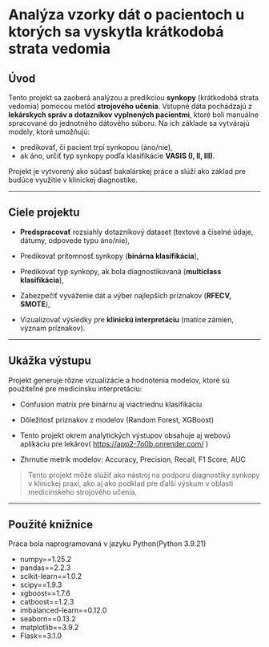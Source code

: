 # Analýza vzorky dát o pacientoch u ktorých sa vyskytla krátkodobá strata vedomia

## Úvod

Tento projekt sa zaoberá analýzou a predikciou **synkopy** (krátkodobá strata vedomia) pomocou metód **strojového učenia**.  Vstupné dáta pochádzajú z **lekárskych správ a dotazníkov vyplnených pacientmi**, ktoré boli manuálne spracované do jednotného dátového súboru. Na ich základe sa vytvárajú modely, ktoré umožňujú:

- predikovať, či pacient trpí synkopou (áno/nie),
- ak áno, určiť typ synkopy podľa klasifikácie **VASIS (I, II, III)**.

Projekt je vytvorený ako súčasť bakalárskej práce a slúži ako základ pre budúce využitie v klinickej diagnostike.

---
## Ciele projektu
- **Predspracovať** rozsiahly dotazníkový dataset (textové a číselné údaje, dátumy, odpovede typu áno/nie),

- Predikovať prítomnosť synkopy (**binárna klasifikácia**),

- Predikovať typ synkopy, ak bola diagnostikovaná (**multiclass klasifikácia**),

- Zabezpečiť vyváženie dát a výber najlepších príznakov (**RFECV, SMOTE**),

- Vizualizovať výsledky pre **klinickú interpretáciu** (matíce zámien, význam príznakov).

---

## Ukážka výstupu
Projekt generuje rôzne vizualizácie a hodnotenia modelov, ktoré sú použiteľné pre medicínsku interpretáciu:

- Confusion matrix pre binárnu aj viactriednu klasifikáciu

- Dôležitosť príznakov z modelov (Random Forest, XGBoost)
- Tento projekt okrem analytických výstupov obsahuje aj webovú aplikáciu pre lekárov( https://app2-7o0b.onrender.com/ )

- Zhrnutie metrík modelov: Accuracy, Precision, Recall, F1 Score, AUC

> Tento projekt môže slúžiť ako nástroj na podporu diagnostiky synkopy v klinickej praxi, ako aj ako podklad pre ďalší výskum v oblasti medicínskeho strojového učenia.
---
## Použité knižnice
Práca bola naprogramovaná v jazyku Python(Python 3.9.21)
- numpy==1.25.2
- pandas==2.2.3
- scikit-learn==1.0.2
- scipy==1.9.3
- xgboost==1.7.6
- catboost==1.2.3
- imbalanced-learn==0.12.0
- seaborn==0.13.2
- matplotlib==3.9.2
- Flask==3.1.0
